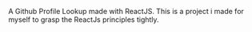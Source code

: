A Github Profile Lookup made with ReactJS.
This is a project i made for myself to grasp the ReactJs principles tightly.
